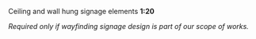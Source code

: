 <span class="transform-to-uppercase">Ceiling and wall hung signage elements **1:20**</span>

_Required only if wayfinding signage design is part of our scope of works._